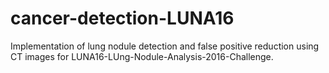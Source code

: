 # cancer-detection-LUNA16
Implementation of lung nodule detection and false positive reduction using CT images for LUNA16-LUng-Nodule-Analysis-2016-Challenge.

